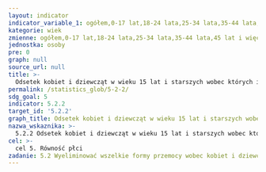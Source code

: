 ```yaml
---
layout: indicator
indicator_variable_1: ogółem,0-17 lat,18-24 lata,25-34 lata,35-44 lata,45 lat i więcej
kategorie: wiek
zmienne: ogółem,0-17 lat,18-24 lata,25-34 lata,35-44 lata,45 lat i więcej
jednostka: osoby
pre: 0
graph: null
source_url: null
title: >-
  Odsetek kobiet i dziewcząt w wieku 15 lat i starszych wobec których inne osoby niż partner stosowały przemoc seksualną w ciągu ostatnich 12 miesięcy, według grupy wiekowej i miejsca zdarzenia
permalink: /statistics_glob/5-2-2/
sdg_goal: 5
indicator: 5.2.2
target_id: '5.2.2'
graph_title: Odsetek kobiet i dziewcząt w wieku 15 lat i starszych wobec których inne osoby niż partner stosowały przemoc seksualną w ciągu ostatnich 12 miesięcy, według grupy wiekowej i miejsca zdarzenia
nazwa_wskaznika: >-
  5.2.2 Odsetek kobiet i dziewcząt w wieku 15 lat i starszych wobec których inne osoby niż partner stosowały przemoc seksualną w ciągu ostatnich 12 miesięcy, według grupy wiekowej i miejsca zdarzenia
cel: >-
  cel 5. Równość płci
zadanie: 5.2 Wyeliminować wszelkie formy przemocy wobec kobiet i dziewcząt w sferze publicznej i prywatnej, w tym handel ludźmi, wykorzystywanie seksualne i inne formy wyzysku
---
```

